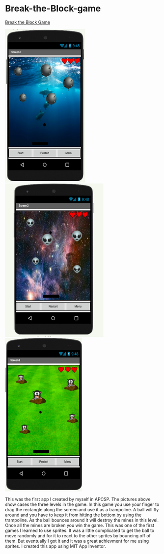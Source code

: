 # Break-the-Block-game
[Break the Block Game](https://github.com/ParkerJ30/Break-the-Block-game) 

<img src="https://github.com/ParkerJ30/Break-the-Block-game/blob/main/Screen%20Shot%202021-01-11%20at%207.22.32%20PM.png" height="500" width="260"><img src="https://github.com/ParkerJ30/Break-the-Block-game/blob/main/Screen%20Shot%202021-01-11%20at%207.09.59%20PM.png" height="500" width="320"><img src="https://github.com/ParkerJ30/Break-the-Block-game/blob/main/Screen%20Shot%202021-01-11%20at%207.10.09%20PM.png" height="500" width="250">

This was the first app I created by myself in APCSP. The pictures above show cases the three levels in the game. In this game you use your finger to drag the rectangle along the screen and use it as a trampoline. A ball will fly around and you have to keep it from hitting the bottom by using the trampoline. As the ball bounces around it will destroy the mines in this level. Once all the mines are broken you win the game. This was one of the first games I learned to use sprites. It was a little complicated to get the ball to move randomly and for it to react to the other sprites by bouncing off of them. But eventually I got it and it was a great achievment for me using sprites. I created this app using MIT App Inventor.

